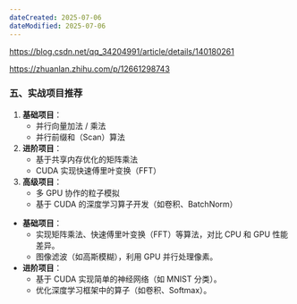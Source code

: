 ```yaml
---
dateCreated: 2025-07-06
dateModified: 2025-07-06
---
```

https://blog.csdn.net/qq_34204991/article/details/140180261

https://zhuanlan.zhihu.com/p/12661298743


### 五、**实战项目推荐**

1. **基础项目**：
    - 并行向量加法 / 乘法
    - 并行前缀和（Scan）算法
2. **进阶项目**：
    - 基于共享内存优化的矩阵乘法
    - CUDA 实现快速傅里叶变换（FFT）
3. **高级项目**：
    - 多 GPU 协作的粒子模拟
    - 基于 CUDA 的深度学习算子开发（如卷积、BatchNorm）

- **基础项目**：
    - 实现矩阵乘法、快速傅里叶变换（FFT）等算法，对比 CPU 和 GPU 性能差异。
    - 图像滤波（如高斯模糊），利用 GPU 并行处理像素。
- **进阶项目**：
    - 基于 CUDA 实现简单的神经网络（如 MNIST 分类）。
    - 优化深度学习框架中的算子（如卷积、Softmax）。